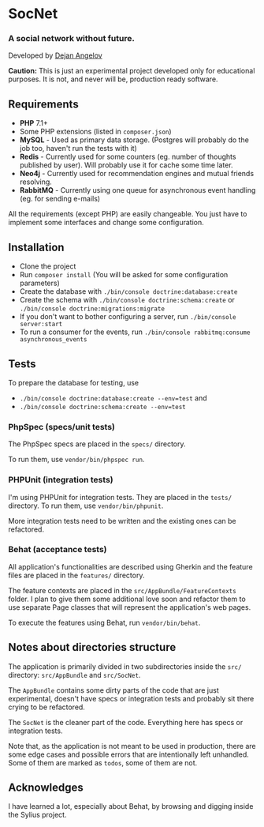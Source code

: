 # SocNet
### A social network without future.

Developed by [Dejan Angelov](http://angelovdejan.me)

**Caution:** This is just an experimental project developed only for educational purposes.
It is not, and never will be, production ready software.

## Requirements

* **PHP** 7.1+
* Some PHP extensions (listed in `composer.json`)
* **MySQL** - Used as primary data storage. (Postgres will probably do the job too, haven't run the tests with it)
* **Redis** - Currently used for some counters (eg. number of thoughts published by user). Will probably use it for 
cache some time later.
* **Neo4j** - Currently used for recommendation engines and mutual friends resolving.
* **RabbitMQ** - Currently using one queue for asynchronous event handling (eg. for sending e-mails)

All the requirements (except PHP) are easily changeable. You just have to implement some interfaces and change
some configuration.

## Installation

* Clone the project
* Run `composer install` (You will be asked for some configuration parameters)
* Create the database with `./bin/console doctrine:database:create`
* Create the schema with `./bin/console doctrine:schema:create` or `./bin/console doctrine:migrations:migrate`
* If you don't want to bother configuring a server, run `./bin/console server:start`
* To run a consumer for the events, run `./bin/console rabbitmq:consume asynchronous_events`

## Tests

To prepare the database for testing, use 
* `./bin/console doctrine:database:create --env=test` and
* `./bin/console doctrine:schema:create --env=test`

### PhpSpec (specs/unit tests)

The PhpSpec specs are placed in the `specs/` directory.

To run them, use `vendor/bin/phpspec run`.

### PHPUnit (integration tests)

I'm using PHPUnit for integration tests. They are placed in the `tests/` directory. 
To run them, use `vendor/bin/phpunit`.

More integration tests need to be written and the existing ones can be refactored.

### Behat (acceptance tests)

All application's functionalities are described using Gherkin and the feature files
are placed in the `features/` directory. 

The feature contexts are placed in the `src/AppBundle/FeatureContexts` folder. I plan to give them 
some additional love soon and refactor them to use separate Page classes that will represent the application's web pages.

To execute the features using Behat, run `vendor/bin/behat`.

## Notes about directories structure

The application is primarily divided in two subdirectories inside the `src/` directory: `src/AppBundle` 
and `src/SocNet`.

The `AppBundle` contains some dirty parts of the code that are just experimental, doesn't have 
specs or integration tests and probably sit there crying to be refactored.

The `SocNet` is the cleaner part of the code. Everything here has specs or integration tests.

Note that, as the application is not meant to be used in production, there are some edge cases and 
 possible errors that are 
intentionally left unhandled. Some of them are marked as `todos`, some of  them are not.

## Acknowledges

I have learned a lot, especially about Behat, by browsing and digging inside the Sylius project.